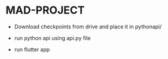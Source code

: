 # MAD-PROJECT

* Download checkpoints from drive and place it in pythonapi/

* run python api using api.py file

* run flutter app 
